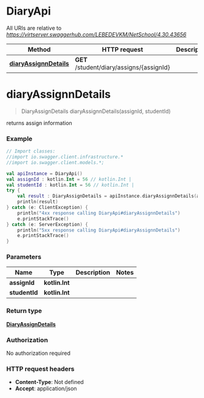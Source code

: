 # DiaryApi

All URIs are relative to *https://virtserver.swaggerhub.com/LEBEDEVKM/NetSchool/4.30.43656*

Method | HTTP request | Description
------------- | ------------- | -------------
[**diaryAssignnDetails**](DiaryApi.md#diaryAssignnDetails) | **GET** /student/diary/assigns/{assignId} | 

<a name="diaryAssignnDetails"></a>
# **diaryAssignnDetails**
> DiaryAssignDetails diaryAssignnDetails(assignId, studentId)



returns assign information

### Example
```kotlin
// Import classes:
//import io.swagger.client.infrastructure.*
//import io.swagger.client.models.*;

val apiInstance = DiaryApi()
val assignId : kotlin.Int = 56 // kotlin.Int | 
val studentId : kotlin.Int = 56 // kotlin.Int | 
try {
    val result : DiaryAssignDetails = apiInstance.diaryAssignnDetails(assignId, studentId)
    println(result)
} catch (e: ClientException) {
    println("4xx response calling DiaryApi#diaryAssignnDetails")
    e.printStackTrace()
} catch (e: ServerException) {
    println("5xx response calling DiaryApi#diaryAssignnDetails")
    e.printStackTrace()
}
```

### Parameters

Name | Type | Description  | Notes
------------- | ------------- | ------------- | -------------
 **assignId** | **kotlin.Int**|  |
 **studentId** | **kotlin.Int**|  |

### Return type

[**DiaryAssignDetails**](DiaryAssignDetails.md)

### Authorization

No authorization required

### HTTP request headers

 - **Content-Type**: Not defined
 - **Accept**: application/json

